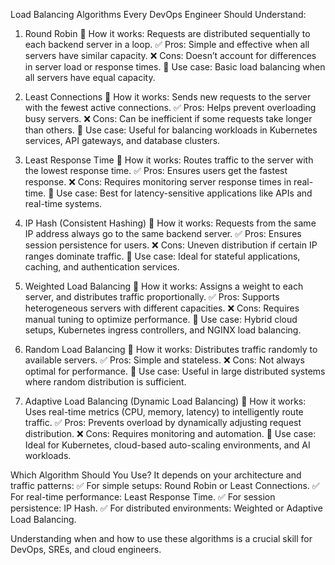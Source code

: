 Load Balancing Algorithms Every DevOps Engineer Should Understand:

 
1. Round Robin
🔹 How it works: Requests are distributed sequentially to each backend server in a loop.
 ✅ Pros: Simple and effective when all servers have similar capacity.
 ❌ Cons: Doesn’t account for differences in server load or response times.
 📌 Use case: Basic load balancing when all servers have equal capacity.

2. Least Connections
🔹 How it works: Sends new requests to the server with the fewest active connections.
 ✅ Pros: Helps prevent overloading busy servers.
 ❌ Cons: Can be inefficient if some requests take longer than others.
 📌 Use case: Useful for balancing workloads in Kubernetes services, API gateways, and database clusters.

3. Least Response Time
🔹 How it works: Routes traffic to the server with the lowest response time.
 ✅ Pros: Ensures users get the fastest response.
 ❌ Cons: Requires monitoring server response times in real-time.
 📌 Use case: Best for latency-sensitive applications like APIs and real-time systems.

4. IP Hash (Consistent Hashing)
🔹 How it works: Requests from the same IP address always go to the same backend server.
 ✅ Pros: Ensures session persistence for users.
 ❌ Cons: Uneven distribution if certain IP ranges dominate traffic.
 📌 Use case: Ideal for stateful applications, caching, and authentication services.

5. Weighted Load Balancing
🔹 How it works: Assigns a weight to each server, and distributes traffic proportionally.
 ✅ Pros: Supports heterogeneous servers with different capacities.
 ❌ Cons: Requires manual tuning to optimize performance.
 📌 Use case: Hybrid cloud setups, Kubernetes ingress controllers, and NGINX load balancing.

6. Random Load Balancing
🔹 How it works: Distributes traffic randomly to available servers.
 ✅ Pros: Simple and stateless.
 ❌ Cons: Not always optimal for performance.
 📌 Use case: Useful in large distributed systems where random distribution is sufficient.

7. Adaptive Load Balancing (Dynamic Load Balancing)
🔹 How it works: Uses real-time metrics (CPU, memory, latency) to intelligently route traffic.
 ✅ Pros: Prevents overload by dynamically adjusting request distribution.
 ❌ Cons: Requires monitoring and automation.
 📌 Use case: Ideal for Kubernetes, cloud-based auto-scaling environments, and AI workloads.

Which Algorithm Should You Use?
It depends on your architecture and traffic patterns:
 ✅ For simple setups: Round Robin or Least Connections.
 ✅ For real-time performance: Least Response Time.
 ✅ For session persistence: IP Hash.
 ✅ For distributed environments: Weighted or Adaptive Load Balancing.

Understanding when and how to use these algorithms is a crucial skill for DevOps, SREs, and cloud engineers.
